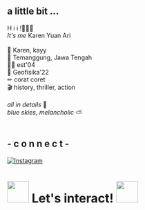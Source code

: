 ## a little bit ...
H i i !👋🏻🌻<br>
*It's me* Karen Yuan Ari <br><br> 
🍦 Karen, kayy <br>
📍 Temanggung, Jawa Tengah <br>
🧚🏻 est'04 <br>
🏫 Geofisika'22 <br>
✏ corat coret <br>
🎬 history, thriller, action <br><br>
*all in details* 🦔 <br>
*blue skies, melancholic* ⛅ <br><br>

## - c o n n e c t - 
 [![Instagram](https://img.shields.io/badge/Instagram-%23E4405F.svg?logo=Instagram&logoColor=white)](https://www.instagram.com/karenyuanr/?next=%2F) 
 
# <img src="https://emojis.slackmojis.com/emojis/images/1577305505/7373/hand_wave.gif?1577305505" width="50" /> Let's interact! <img src="https://emojis.slackmojis.com/emojis/images/1577305505/7373/hand_wave.gif?1577305505" width="50" />
